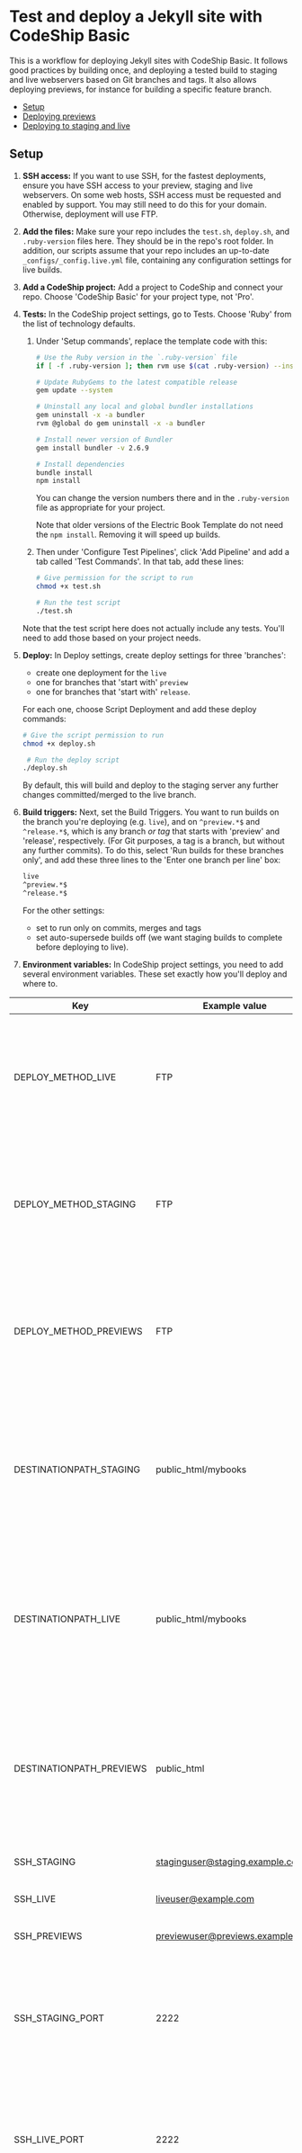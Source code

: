 # Test and deploy a Jekyll site with CodeShip Basic

This is a workflow for deploying Jekyll sites with CodeShip Basic. It follows good practices by building once, and deploying a tested build to staging and live webservers based on Git branches and tags. It also allows deploying previews, for instance for building a specific feature branch.

- [Setup](#setup)
- [Deploying previews](#deploying-previews)
- [Deploying to staging and live](#deploying-to-staging-and-live)

## Setup

1. **SSH access:** If you want to use SSH, for the fastest deployments, ensure you have SSH access to your preview, staging and live webservers. On some web hosts, SSH access must be requested and enabled by support. You may still need to do this for your domain. Otherwise, deployment will use FTP.
2. **Add the files:** Make sure your repo includes the `test.sh`, `deploy.sh`, and `.ruby-version` files here. They should be in the repo's root folder. In addition, our scripts assume that your repo includes an up-to-date `_configs/_config.live.yml` file, containing any configuration settings for live builds.
3. **Add a CodeShip project:** Add a project to CodeShip and connect your repo. Choose 'CodeShip Basic' for your project type, not 'Pro'.
4. **Tests:** In the CodeShip project settings, go to Tests. Choose 'Ruby' from the list of technology defaults.

   1. Under 'Setup commands', replace the template code with this:

      ``` sh
      # Use the Ruby version in the `.ruby-version` file
      if [ -f .ruby-version ]; then rvm use $(cat .ruby-version) --install; fi
      
      # Update RubyGems to the latest compatible release
      gem update --system
      
      # Uninstall any local and global bundler installations
      gem uninstall -x -a bundler
      rvm @global do gem uninstall -x -a bundler
      
      # Install newer version of Bundler
      gem install bundler -v 2.6.9
      
      # Install dependencies
      bundle install
      npm install

      ```

      You can change the version numbers there and in the `.ruby-version` file as appropriate for your project.

      Note that older versions of the Electric Book Template do not need the `npm install`. Removing it will speed up builds.

   2. Then under 'Configure Test Pipelines', click 'Add Pipeline' and add a tab called 'Test Commands'. In that tab, add these lines:

      ``` sh
      # Give permission for the script to run
      chmod +x test.sh

      # Run the test script
      ./test.sh
      ```

   Note that the test script here does not actually include any tests. You'll need to add those based on your project needs.

5. **Deploy:** In Deploy settings, create deploy settings for three 'branches':

   - create one deployment for the `live`
   - one for branches that 'start with' `preview`
   - one for branches that 'start with' `release`.

   For each one, choose Script Deployment and add these deploy commands:

   ``` sh
   # Give the script permission to run
   chmod +x deploy.sh

    # Run the deploy script
   ./deploy.sh
   ```

   By default, this will build and deploy to the staging server any further changes committed/merged to the live branch.

6. **Build triggers:** Next, set the Build Triggers. You want to run builds on the branch you're deploying (e.g. `live`), and on `^preview.*$` and  `^release.*$`, which is any branch *or tag* that starts with 'preview' and 'release', respectively. (For Git purposes, a tag is a branch, but without any further commits). To do this, select 'Run builds for these branches only', and add these three lines to the 'Enter one branch per line' box:

   ``` sh
   live
   ^preview.*$
   ^release.*$
   ```

   For the other settings:

   - set to run only on commits, merges and tags
   - set auto-supersede builds off (we want staging builds to complete before deploying to live).

7. **Environment variables:** In CodeShip project settings, you need to add several environment variables. These set exactly how you'll deploy and where to.

| Key                      | Example value                    | Alt. example  | Notes                                                                                                           |
| ------------------------ | -------------------------------- | ------------- | --------------------------------------------------------------------------------------------------------------- |
| DEPLOY_METHOD_LIVE       | FTP                              | SSH           | If you don't set this, FTP is default. SSH is much faster, but requires high-level server access.               |
| DEPLOY_METHOD_STAGING    | FTP                              | SSH           | If you don't set this, FTP is default. SSH is much faster, but requires high-level server access.               |
| DEPLOY_METHOD_PREVIEWS   | FTP                              | SSH           | If you don't set this, FTP is default. SSH is much faster, but requires high-level server access.               |
| DESTINATIONPATH_STAGING  | public_html/mybooks              |               | Required. If your SSH user connects directly to the destination folder, leave this value blank or don't set it. |
| DESTINATIONPATH_LIVE     | public_html/mybooks              |               | Required. If your SSH user connects directly to the destination folder, leave this value blank or don't set it. |
| DESTINATIONPATH_PREVIEWS | public_html                      |               | Required. If your SSH user connects directly to the destination folder, leave this value blank or don't set it. |
| SSH_STAGING              | staginguser@staging.example.com  |               | Not required if using FTP.                                                                                      |
| SSH_LIVE                 | liveuser@example.com             |               | Not required if using FTP.                                                                                      |
| SSH_PREVIEWS             | previewuser@previews.example.com |               | Not required if using FTP.                                                                                      |
| SSH_STAGING_PORT         | 2222                             |               | Only required if your staging-site host uses a non-standard SSH port (i.e. not port 22)                         |
| SSH_LIVE_PORT            | 2222                             |               | Only required if your live-site host uses a non-standard SSH port (i.e. not port 22)                            |
| SSH_PREVIEWS_PORT        | 2222                             |               | Only required if your previews site host uses a non-standard SSH port (i.e. not port 22)                        |
| FTP_HOST_LIVE            | example.com                      | 42.653.343.33 | Not required if using SSH.                                                                                      |
| FTP_USER_LIVE            | dkufh7fhrf                       | jo@mysite     | Not required if using SSH.                                                                                      |
| FTP_PASSWORD_LIVE        | kfuh4i87f3ufhr7f743hf            |               | Not required if using SSH.                                                                                      |
| FTP_HOST_PREVIEWS        | previews.example.com             |               | Not required if using SSH.                                                                                      |
| FTP_USER_PREVIEWS        | hfiuhf7f                         |               | Not required if using SSH.                                                                                      |
| FTP_PASSWORD_PREVIEWS    | ufhwfh8374fi4hf4fwuefiw          |               | Not required if using SSH.                                                                                      |
| FTP_HOST_STAGING         | staging.example.com              |               | Not required if using SSH.                                                                                      |
| FTP_USER_STAGING         | rufhi4ff                         |               | Not required if using SSH.                                                                                      |
| FTP_PASSWORD_STAGING     | fiufuhr87ffeoifiw7f              |               | Not required if using SSH.                                                                                      |

8. **SSH key:** If you are using SSH for deployments, get the project's CodeShip public key from the 'General' tab in project settings. Add this CodeShip key to both your staging and your live servers. On many webservers, you'll add this key as a line in the `~/.ssh/authorized_keys` file on the server.

9. **Done!** At this point:

   - Any commit to the `live` branch will be automatically deployed to staging.
   - Any commit on any branch with a tag that starts with `preview` will be deployed to staging, in a directory named after the tag.
   - Any commit on any branch with a tag that starts with `release` will be deployed to live. **Never add a `release` tag to any branch other than `live`.** The scripts should protect you from releasing a non-live-branch build to live, but it's best not to take this chance.

## Deploying previews

To deploy a preview to the staging server, you'll use git tags that start with `preview`. To do this, first make sure that your current local Git repo is in the state you want to preview. This process will build a preview of the most recent commit. Then:

- If you are working in the original upstream repo (don't type the `#` comment lines):

   ``` sh
   # Add a preview-* tag to the last commit
   # You need the -f (aka --force) if you're using a tag you've used before.
   # E.g. if you're updating the `more-potatoes` preview to a later commit.
   git tag -a preview-more-potatoes -f -m "A short description"

   # Push the tag.
   # Again, the -f forces git to update an existing tag on the remote.
   git push preview-more-potatoes -f
   ```

- If you are working in a fork (don't type the `#` comment lines):

   ``` sh
   # Make sure you have the latest version of the relevant branch from upstream
   # For most previews the relevant branch to pull from will be 'master' not 'more-potatoes'
   git pull upstream more-potatoes

   # Add a preview-* tag to the last commit
   # You need the -f (aka --force) if you're using a tag you've used before.
   # E.g. if you're updating the `more-potatoes` preview to a later commit.
   git tag -a preview-more-potatoes -f -m "A short description"

   # Push the tag.
   # Again, the -f forces git to update an existing tag on the remote.
   git push upstream preview-more-potatoes -f
   ```

CodeShip will spot your tag, build the site and run the tests, and then deploy the site to your staging server in a directory named for your tag, e.g. `example.com/preview-more-potatoes/`.

**Technical note:** We're using annotated tags, not lightweight tags, hence the `-a` and the `-m` followed by a short message. This is because by default CodeShop does a shallow clone to reduce the time taken to fetch the repo, and shallow clones do not include lightweight tags.

## Deploying to staging and live

When you merge a PR into the `live` branch, CodeShip will deploy to the staging server automatically. If the staging website looks fine and is approved, you are ready to deploy to live.

To do this, you will tag the latest commit on the `live` branch with a tag that starts with the word 'release', e.g. `release-v1.8.6`. When you push that tag, CodeShip will deploy the latest build to the live webserver. The commands you use for this depend on whether you are working in the original, upstream repo, or your fork of it.

- If you are working in the original upstream repo (don't type the `#` comment lines):

   ``` sh
   # Checkout the live branch
   git checkout live

   # Get the latest changes
   git pull

   # Add a release-* tag to the last commit
   git tag -a release-v1.8.5 -f -m "A short description"

   # Push that tag
   git push --tags

   # Checkout master again for safety
   git checkout master
   ```

- If you are working in a fork (don't type the `#` comment lines):

   ``` sh
   # Make a new live branch if you don't yet have one...
   git checkout -b live

   # ...or just checkout if you already have a live branch
   git checkout live

   # Pull the upstream's live branch into your live branch
   git pull upstream live

   # Add a release-* tag to the last commit
   git tag -a release-v1.8.5 -f -m "A short description"

   # Push that tag to upstream's live branch
   git push upstream --tags

   # Checkout master again for safety
   git checkout master
   ```

Note that this deploys only the last build, and does not build and test again. This is to ensure that you deploy the exact same build that was deployed to staging. When CodeShip runs the test and deploy scripts, the scripts check the tag on the last commit. If it starts with 'release', they deploy the most recent build to the live server. If it doesn't, it builds and deploys to staging.
